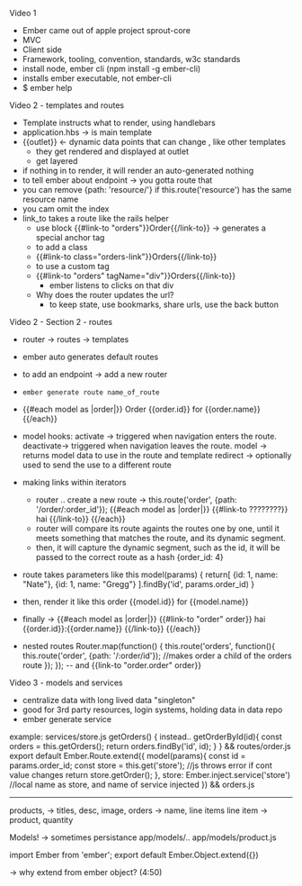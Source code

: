 Video 1
 - Ember came out of apple project sprout-core
 - MVC
 - Client side
 - Framework, tooling, convention, standards, w3c standards
 - install node, ember cli (npm install -g ember-cli)
  - installs ember executable, not ember-cli
 - $ ember help


Video 2 - templates and routes
 - Template instructs what to render, using handlebars
 - application.hbs -> is main template
 - {{outlet}} <- dynamic data points that can change , like other templates
   - they get rendered and displayed at outlet
   - get layered
 - if nothing in to render, it will render an auto-generated nothing
 - to tell ember about endpoint -> you gotta route that
 - you can remove {path: 'resource/'} if this.route('resource') has the same resource name
 - you cam omit the index
 - link_to takes a route like the rails helper
   - use block {{#link-to "orders"}}Order{{/link-to}} -> generates a special anchor tag
   - to add a class
    - {{#link-to class="orders-link"}}Orders{{/link-to}}
   - to use a custom tag
    - {{#link-to "orders" tagName="div"}}Orders{{/link-to}}
      - ember listens to clicks on that div
   - Why does the router updates the url?
      - to keep state, use bookmarks, share urls, use the back button

Video 2 - Section 2 - routes
 - router -> routes -> templates
 - ember auto generates default routes
 - to add an endpoint -> add a new router
  - `ember generate route name_of_route`
 - {{#each model as |order|}} Order {{order.id}} for {{order.name}} {{/each}}
 - model hooks:
    activate -> triggered when navigation enters the route.
    deactivate-> triggered when navigation leaves the route.
    model -> returns model data to use in the route and template
    redirect -> optionally used to send the use to a different route
 - making links within iterators
    - router .. create a  new route ->   this.route('order', {path: '/order/:order_id'});
    {{#each model as |order|}}
      {{#link-to ????????}} hai {{/link-to}}
    {{/each}}
    - router will compare its route againts the routes one by one, until it meets something that matches the route, and its dynamic segment.
    - then, it will capture the dynamic segment, such as the id, it will be passed to the correct route as a hash {order_id: 4}
 - route takes parameters like this
  model(params) {
    return[
      {id: 1, name: "Nate"},
      {id: 1, name: "Gregg"}
    ].findBy('id', params.order_id)
  }

- then, render it like this
  order {{model.id}} for {{model.name}}

- finally ->
{{#each model as |order|}}
  {{#link-to "order" order}} hai {{order.id}}:{{order.name}} {{/link-to}}
{{/each}}

- nested routes
Router.map(function() {
  this.route('orders', function(){
    this.route('order', {path: '/:order/id'});  //makes order a child of the orders route
    });
  });
   -- and {{link-to "order.order" order}}


Video 3 - models and services
 - centralize data with long lived data "singleton"
  - good for 3rd party resources, login systems, holding data in data repo
 - ember generate service <service name>

 example: services/store.js
  getOrders() {
    <!-- return[
      {id: 1, name: 'Nate'},
      {id: 1, name: 'Gregg'}
    ] --> instead..
    getOrderById(id){
      const orders = this.getOrders();
      return orders.findBy('id', id);
    }
  }
 && routes/order.js
 export default Ember.Route.extend({
   model(params){
     const id = params.order_id;
     const store = this.get('store');  //js throws error if cont value changes
     return store.getOrder();
   },
   store: Ember.inject.service('store') //local name as store, and name of service injected
   })
   && orders.js


   -----
   products, -> titles, desc, image,
   orders -> name, line items
   line item -> product, quantity

   Models!
   -> sometimes persistance
   app/models/..
   app/models/product.js

   import Ember from 'ember';
   export default Ember.Object.extend({})

-> why extend from ember object? (4:50)

